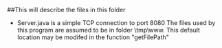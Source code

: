 ##This will describe the files in this folder
 - Server.java is a simple TCP connection to port 8080
The files used by this program are assumed to be in folder \tmp\www\.
This default location may be modifed in the function "getFilePath"
